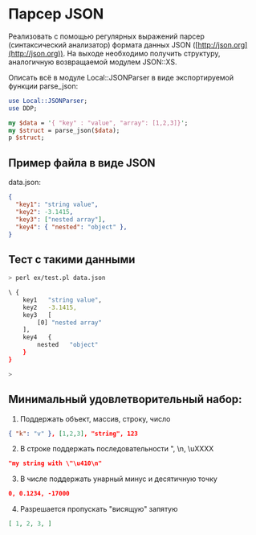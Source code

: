 # Парсер JSON

Реализовать с помощью регулярных выражений парсер (синтаксический анализатор) формата данных JSON ([http://json.org](http://json.org)). На выходе необходимо получить структуру, аналогичную возвращаемой модулем JSON::XS.

Описать всё в модуле Local::JSONParser в виде экспортируемой функции parse_json:

```perl
use Local::JSONParser;
use DDP;

my $data = '{ "key" : "value", "array": [1,2,3]}';
my $struct = parse_json($data);
p $struct;
```

## Пример файла в виде JSON

data.json:
```json
{
  "key1": "string value",
  "key2": -3.1415,
  "key3": ["nested array"],
  "key4": { "nested": "object" },
}
```

## Тест с такими данными

```sh
> perl ex/test.pl data.json

\ {
    key1   "string value",
    key2   -3.1415,
    key3   [
        [0] "nested array"
    ],
    key4   {
        nested   "object"
    }
}

>
```

## Минимальный удовлетворительный набор:

1. Поддержать объект, массив, строку, число
```json
{ "k": "v" }, [1,2,3], "string", 123
```
2. В строке поддержать последовательности \", \n, \uXXXX
```json
"my string with \"\u410\n"
```
3. В числе поддержать унарный минус и десятичную точку
```json
0, 0.1234, -17000
```
4. Разрешается пропускать "висящую" запятую
```json
[ 1, 2, 3, ]
```
